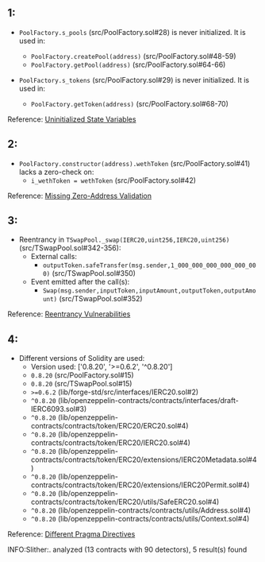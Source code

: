 ## 1:

- `PoolFactory.s_pools` (src/PoolFactory.sol#28) is never initialized. It is used in:
  - `PoolFactory.createPool(address)` (src/PoolFactory.sol#48-59)
  - `PoolFactory.getPool(address)` (src/PoolFactory.sol#64-66)

- `PoolFactory.s_tokens` (src/PoolFactory.sol#29) is never initialized. It is used in:
  - `PoolFactory.getToken(address)` (src/PoolFactory.sol#68-70)

Reference: [Uninitialized State Variables](https://github.com/crytic/slither/wiki/Detector-Documentation#uninitialized-state-variables)

## 2:

- `PoolFactory.constructor(address).wethToken` (src/PoolFactory.sol#41) lacks a zero-check on:
  - `i_wethToken = wethToken` (src/PoolFactory.sol#42)

Reference: [Missing Zero-Address Validation](https://github.com/crytic/slither/wiki/Detector-Documentation#missing-zero-address-validation)

## 3:

- Reentrancy in `TSwapPool._swap(IERC20,uint256,IERC20,uint256)` (src/TSwapPool.sol#342-356):
  - External calls:
    - `outputToken.safeTransfer(msg.sender,1_000_000_000_000_000_000)` (src/TSwapPool.sol#350)
  - Event emitted after the call(s):
    - `Swap(msg.sender,inputToken,inputAmount,outputToken,outputAmount)` (src/TSwapPool.sol#352)

Reference: [Reentrancy Vulnerabilities](https://github.com/crytic/slither/wiki/Detector-Documentation#reentrancy-vulnerabilities-3)

## 4:

- Different versions of Solidity are used:
  - Version used: ['0.8.20', '>=0.6.2', '^0.8.20']
  - `0.8.20` (src/PoolFactory.sol#15)
  - `0.8.20` (src/TSwapPool.sol#15)
  - `>=0.6.2` (lib/forge-std/src/interfaces/IERC20.sol#2)
  - `^0.8.20` (lib/openzeppelin-contracts/contracts/interfaces/draft-IERC6093.sol#3)
  - `^0.8.20` (lib/openzeppelin-contracts/contracts/token/ERC20/ERC20.sol#4)
  - `^0.8.20` (lib/openzeppelin-contracts/contracts/token/ERC20/IERC20.sol#4)
  - `^0.8.20` (lib/openzeppelin-contracts/contracts/token/ERC20/extensions/IERC20Metadata.sol#4)
  - `^0.8.20` (lib/openzeppelin-contracts/contracts/token/ERC20/extensions/IERC20Permit.sol#4)
  - `^0.8.20` (lib/openzeppelin-contracts/contracts/token/ERC20/utils/SafeERC20.sol#4)
  - `^0.8.20` (lib/openzeppelin-contracts/contracts/utils/Address.sol#4)
  - `^0.8.20` (lib/openzeppelin-contracts/contracts/utils/Context.sol#4)

Reference: [Different Pragma Directives](https://github.com/crytic/slither/wiki/Detector-Documentation#different-pragma-directives-are-used)

INFO:Slither:. analyzed (13 contracts with 90 detectors), 5 result(s) found
